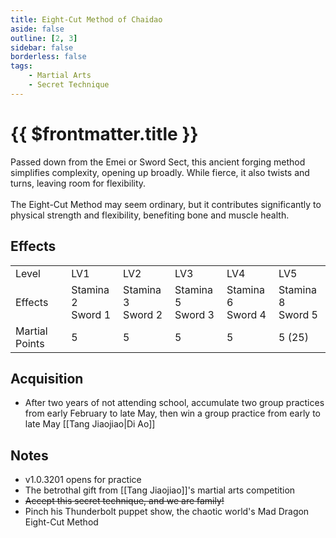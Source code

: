 ```yaml
---
title: Eight-Cut Method of Chaidao
aside: false
outline: [2, 3]
sidebar: false
borderless: false
tags:
    - Martial Arts
    - Secret Technique
---
```


# {{ $frontmatter.title }}

<BookItemIcon :size="`medium`" :needLink="false" :no="2007" :style="'float: right;'"></BookItemIcon>
Passed down from the Emei or Sword Sect, this ancient forging method simplifies complexity, opening up broadly. While fierce, it also twists and turns, leaving room for flexibility.
<br><br>
The Eight-Cut Method may seem ordinary, but it contributes significantly to physical strength and flexibility, benefiting bone and muscle health.
<br clear="all" />

## Effects

<table>
    <tr>
        <td>Level</td>
        <td>LV1</td>
        <td>LV2</td>
        <td>LV3</td>
        <td>LV4</td>
        <td>LV5</td>
    </tr>
    <tr>
        <td>Effects</td>
        <td>Stamina 2<br>Sword 1</td>
        <td>Stamina 3<br>Sword 2</td>
        <td>Stamina 5<br>Sword 3</td>
        <td>Stamina 6<br>Sword 4</td>
        <td>Stamina 8<br>Sword 5</td>
    </tr>
    <tr>
        <td>Martial Points</td>
        <td>5</td>
        <td>5</td>
        <td>5</td>
        <td>5</td>
        <td>5 (25)</td>
    </tr>
</table>

## Acquisition

-   After two years of not attending school, accumulate two group practices from early February to late May, then win a group practice from early to late May [[Tang Jiaojiao|Di Ao]]

## Notes

-   v1.0.3201 opens for practice
-   The betrothal gift from [[Tang Jiaojiao]]'s martial arts competition
-   ~~Accept this secret technique, and we are family!~~
-   Pinch his Thunderbolt puppet show, the chaotic world's Mad Dragon Eight-Cut Method